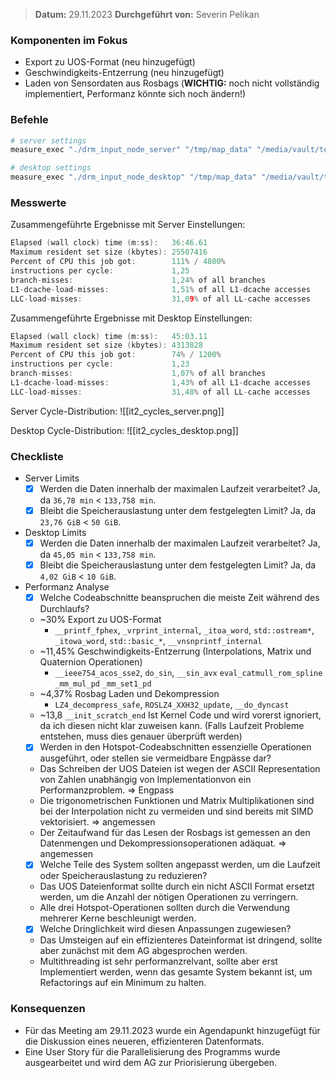 
>  **Datum:** 29.11.2023
>  **Durchgeführt von:** Severin Pelikan

### Komponenten im Fokus
-  Export zu UOS-Format (neu hinzugefügt)
- Geschwindigkeits-Entzerrung (neu hinzugefügt)
- Laden von Sensordaten aus Rosbags (**WICHTIG:** noch nicht vollständig implementiert, Performanz könnte sich noch ändern!)

### Befehle

```bash
# server settings
measure_exec "./drm_input_node_server" "/tmp/map_data" "/media/vault/test_results/it2/server"

# desktop settings
measure_exec "./drm_input_node_desktop" "/tmp/map_data" "/media/vault/test_results/it2/desktop"
```

### Messwerte

Zusammengeführte Ergebnisse mit Server Einstellungen:
```go
Elapsed (wall clock) time (m:ss):   36:46.61
Maximum resident set size (kbytes): 25507416
Percent of CPU this job got:        111% / 4800%
instructions per cycle:             1,25
branch-misses:                      1,24% of all branches
L1-dcache-load-misses:              1,51% of all L1-dcache accesses
LLC-load-misses:                    31,09% of all LL-cache accesses
```

 Zusammengeführte Ergebnisse mit Desktop Einstellungen:
```go
Elapsed (wall clock) time (m:ss):   45:03.11
Maximum resident set size (kbytes): 4313828
Percent of CPU this job got:        74% / 1200%
instructions per cycle:             1,23
branch-misses:                      1,07% of all branches
L1-dcache-load-misses:              1,43% of all L1-dcache accesses
LLC-load-misses:                    31,48% of all LL-cache accesses
```

Server Cycle-Distribution:
![[it2_cycles_server.png]]

Desktop Cycle-Distribution:
![[it2_cycles_desktop.png]]

### Checkliste
- Server Limits
	- [x] Werden die Daten innerhalb der maximalen Laufzeit verarbeitet?
		Ja, da `36,78 min` < `133,758 min`.
	- [x] Bleibt die Speicherauslastung unter dem festgelegten Limit?
		Ja, da `23,76 GiB` < `50 GiB`.
- Desktop Limits
	- [x] Werden die Daten innerhalb der maximalen Laufzeit verarbeitet?
		Ja, da `45,05 min` < `133,758 min`.
	- [x] Bleibt die Speicherauslastung unter dem festgelegten Limit?
		Ja, da `4,02 GiB` < `10 GiB`.
- Performanz Analyse
	- [x] Welche Codeabschnitte beanspruchen die meiste Zeit während des Durchlaufs?
	-  ~30%  Export zu UOS-Format
		- `__printf_fphex`, `_vrprint_internal`, `_itoa_word`, `std::ostream*`, `_itowa_word`, `std::basic_*`, `__vnsnprintf_internal`  
	-  ~11,45% Geschwindigkeits-Entzerrung (Interpolations, Matrix und Quaternion Operationen)
		- `__ieee754_acos_sse2`, `do_sin`, `__sin_avx`  `eval_catmull_rom_spline` `_mm_mul_pd` `_mm_set1_pd` 
	- ~4,37% Rosbag Laden und Dekompression
		-  `LZ4_decompress_safe`, `ROSLZ4_XXH32_update`, `__do_dyncast`
	- ~13,8 `__init_scratch_end` Ist Kernel Code und wird vorerst ignoriert, da ich diesen nicht klar zuweisen kann. (Falls Laufzeit Probleme entstehen, muss dies genauer überprüft werden)
	- [x] Werden in den Hotspot-Codeabschnitten essenzielle Operationen ausgeführt, oder stellen sie vermeidbare Engpässe dar?
	- Das Schreiben der UOS Dateien ist wegen der ASCII Representation von Zahlen unabhängig von Implementationvon ein Performanzproblem.  => Engpass
	- Die trigonometrischen Funktionen und Matrix Multiplikationen sind bei der Interpolation nicht zu vermeiden und sind bereits mit SIMD vektorisiert. => angemessen
	- Der Zeitaufwand für das Lesen der Rosbags ist gemessen an den Datenmengen und Dekompressionsoperationen adäquat. => angemessen
	- [x] Welche Teile des System sollten angepasst werden, um die Laufzeit oder Speicherauslastung zu reduzieren?
	- Das UOS Dateienformat sollte durch ein nicht ASCII Format ersetzt werden, um die Anzahl der nötigen Operationen zu verringern.
	- Alle drei Hotspot-Operationen sollten durch die Verwendung mehrerer Kerne beschleunigt werden. 
	- [x] Welche Dringlichkeit wird diesen Anpassungen zugewiesen?
	- Das Umsteigen auf ein effizienteres Dateinformat ist dringend, sollte aber zunächst mit dem AG abgesprochen werden.
	- Multithreading ist sehr performanzrelvant, sollte aber erst Implementiert werden, wenn das gesamte System bekannt ist, um Refactorings auf ein Minimum zu halten.

### Konsequenzen
- Für das Meeting am 29.11.2023 wurde ein Agendapunkt hinzugefügt für die Diskussion eines neueren, effizienteren Datenformats.
- Eine User Story für die Parallelisierung des Programms wurde ausgearbeitet und wird dem AG zur Priorisierung übergeben.